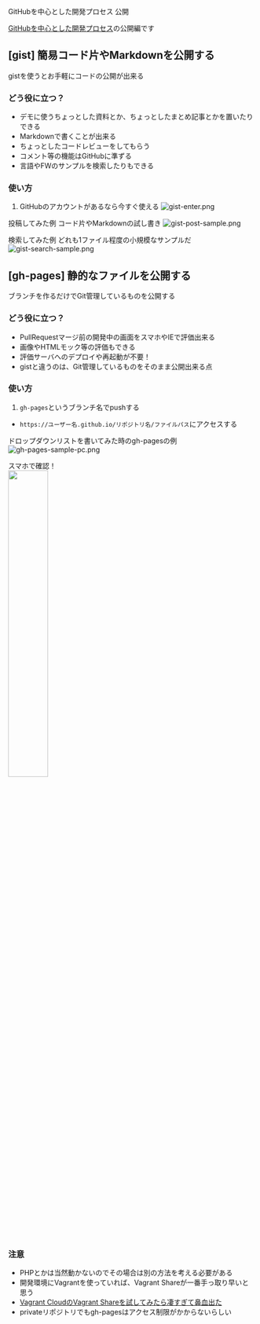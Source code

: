 GitHubを中心とした開発プロセス 公開

[GitHubを中心とした開発プロセス](http://qiita.com/suzuki-hoge/items/a6e3bdc2cc1cf4e98ea1)の公開編です

## [gist] 簡易コード片やMarkdownを公開する
gistを使うとお手軽にコードの公開が出来る

### どう役に立つ？
+ デモに使うちょっとした資料とか、ちょっとしたまとめ記事とかを置いたりできる
 + Markdownで書くことが出来る
+ ちょっとしたコードレビューをしてもらう
 + コメント等の機能はGitHubに準ずる
+ 言語やFWのサンプルを検索したりもできる

### 使い方
1. GitHubのアカウントがあるなら今すぐ使える
![gist-enter.png](https://qiita-image-store.s3.amazonaws.com/0/113398/646deb2b-355d-86e0-6be8-cb2925bf1ae5.png "gist-enter.png")

投稿してみた例 コード片やMarkdownの試し書き
![gist-post-sample.png](https://qiita-image-store.s3.amazonaws.com/0/113398/d38fca81-3bba-aeaa-6ee6-c264a7cc1178.png "gist-post-sample.png")

検索してみた例 どれも1ファイル程度の小規模なサンプルだ
![gist-search-sample.png](https://qiita-image-store.s3.amazonaws.com/0/113398/25fc0377-00ec-15f8-271b-47c497bc3194.png "gist-search-sample.png")

## [gh-pages] 静的なファイルを公開する
ブランチを作るだけでGit管理しているものを公開する

### どう役に立つ？
+ PullRequestマージ前の開発中の画面をスマホやIEで評価出来る
+ 画像やHTMLモック等の評価もできる
+ 評価サーバへのデプロイや再起動が不要！
+ gistと違うのは、Git管理しているものをそのまま公開出来る点

### 使い方
1. `gh-pages`というブランチ名でpushする
+ `https://ユーザー名.github.io/リポジトリ名/ファイルパス`にアクセスする

ドロップダウンリストを書いてみた時のgh-pagesの例
![gh-pages-sample-pc.png](https://qiita-image-store.s3.amazonaws.com/0/113398/42b018fd-273b-4978-c354-790ee61386fd.png "gh-pages-sample-pc.png")

スマホで確認！<br>
<img src="https://qiita-image-store.s3.amazonaws.com/0/113398/cc7efc38-c77d-4cf1-bbdb-d683745a451e.png" width="40%">

### 注意
+ PHPとかは当然動かないのでその場合は別の方法を考える必要がある
 + 開発環境にVagrantを使っていれば、Vagrant Shareが一番手っ取り早いと思う
 + [Vagrant CloudのVagrant Shareを試してみたら凄すぎて鼻血出た](http://nekopunch.hatenablog.com/entry/2014/03/11/223250)
+ privateリポジトリでもgh-pagesはアクセス制限がかからないらしい
